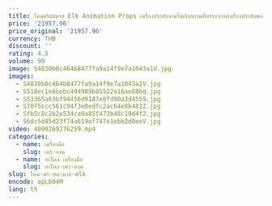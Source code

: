 ```yaml
---
title: ใหม่คริสต์มาส Elk Animation Props เครื่องประดับงานรื่นเริงสถานที่บรรยากาศเครื่องประดับของขวัญเครื่องประดับคริสต์มาส
price: '21957.96'
price_original: '21957.96'
currency: THB
discount: ''
rating: 4.5
volume: 90
image: S4830b0c464b8477fa9a14f9e7a1043a1V.jpg
images:
  - S4830b0c464b8477fa9a14f9e7a1043a1V.jpg
  - S518ec1e6bebc494989b85522a16ae88bq.jpg
  - S53365a63bf94456d9187e8fd90a3d4559.jpg
  - S70f5ccc561c94f3e8edfc2ac64e8b482Z.jpg
  - Sfb5c8c2b2e534ca0a85f473b48c19d4f2.jpg
  - S6dc5d45d23f74a619af747e1ebb2d0eeV.jpg
video: 4000269276259.mp4
categories:
  - name: เครื่องมือ
    slug: เคร-องม
  - name: อะไหล่ เครื่องมือ
    slug: อะไหล-เคร-องม
slug: ใหม-คร-สต-มาส-elk
encode: opLbO4M
lang: th
---
```

  